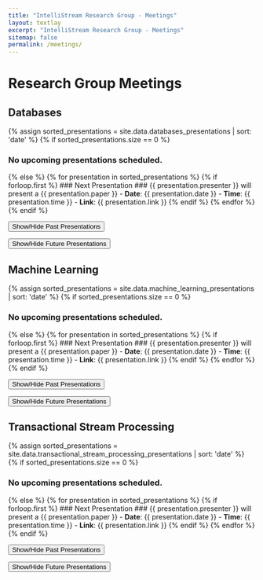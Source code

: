 ```yaml
---
title: "IntelliStream Research Group - Meetings"
layout: textlay
excerpt: "IntelliStream Research Group - Meetings"
sitemap: false
permalink: /meetings/
---
```


# Research Group Meetings

<script>
  function toggleVisibility(section) {
    var x = document.getElementById(section);
    if (x.style.display === "none") {
      x.style.display = "block";
    } else {
      x.style.display = "none";
    }
  }
</script>

## Databases

{% assign sorted_presentations = site.data.databases_presentations | sort: 'date' %}
{% if sorted_presentations.size == 0 %}
### No upcoming presentations scheduled.
{% else %}
  {% for presentation in sorted_presentations %}
    {% if forloop.first %}
    ### Next Presentation
    ### {{ presentation.presenter }} will present a {{ presentation.paper }}
    - **Date**: {{ presentation.date }}
    - **Time**: {{ presentation.time }}
    - **Link**: {{ presentation.link }}
    {% endif %}
  {% endfor %}
{% endif %}

<button onclick="toggleVisibility('databases_past')">Show/Hide Past Presentations</button>
<div id="databases_past" style="display:none">
  <!-- Past presentations will go here -->
</div>

<button onclick="toggleVisibility('databases_future')">Show/Hide Future Presentations</button>
<div id="databases_future" style="display:none">
  <!-- Future presentations will go here -->
</div>

## Machine Learning

{% assign sorted_presentations = site.data.machine_learning_presentations | sort: 'date' %}
{% if sorted_presentations.size == 0 %}
### No upcoming presentations scheduled.
{% else %}
  {% for presentation in sorted_presentations %}
    {% if forloop.first %}
    ### Next Presentation
    ### {{ presentation.presenter }} will present a {{ presentation.paper }}
    - **Date**: {{ presentation.date }}
    - **Time**: {{ presentation.time }}
    - **Link**: {{ presentation.link }}
    {% endif %}
  {% endfor %}
{% endif %}

<button onclick="toggleVisibility('databases_past')">Show/Hide Past Presentations</button>
<div id="databases_past" style="display:none">
  <!-- Past presentations will go here -->
</div>

<button onclick="toggleVisibility('databases_future')">Show/Hide Future Presentations</button>
<div id="databases_future" style="display:none">
  <!-- Future presentations will go here -->
</div>

## Transactional Stream Processing

{% assign sorted_presentations = site.data.transactional_stream_processing_presentations | sort: 'date' %}
{% if sorted_presentations.size == 0 %}
### No upcoming presentations scheduled.
{% else %}
  {% for presentation in sorted_presentations %}
    {% if forloop.first %}
    ### Next Presentation
    ### {{ presentation.presenter }} will present a {{ presentation.paper }}
    - **Date**: {{ presentation.date }}
    - **Time**: {{ presentation.time }}
    - **Link**: {{ presentation.link }}
    {% endif %}
  {% endfor %}
{% endif %}

<button onclick="toggleVisibility('databases_past')">Show/Hide Past Presentations</button>
<div id="databases_past" style="display:none">
  <!-- Past presentations will go here -->
</div>

<button onclick="toggleVisibility('databases_future')">Show/Hide Future Presentations</button>
<div id="databases_future" style="display:none">
  <!-- Future presentations will go here -->
</div>




